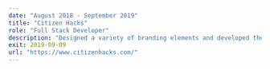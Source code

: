 ```yaml
---
date: "August 2018 - September 2019"
title: "Citizen Hacks"
role: "Full Stack Developer"
description: "Designed a variety of branding elements and developed the official website, receiving more than 30000+ visits."
exit: 2019-09-09
url: "https://www.citizenhacks.com/"
---
```

